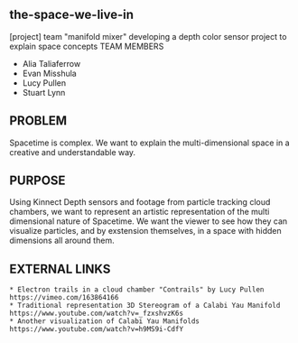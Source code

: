 ## the-space-we-live-in

[project] team "manifold mixer" developing a depth color sensor project to explain space concepts
TEAM MEMBERS

* Alia Taliaferrow
* Evan Misshula
* Lucy Pullen
* Stuart Lynn

## PROBLEM

Spacetime is complex. We want to explain the multi-dimensional space in a creative and understandable way.

## PURPOSE

Using Kinnect Depth sensors and footage from particle tracking cloud chambers, we want to represent an artistic representation of the multi dimensional nature of Spacetime. We want the viewer to see how they can visualize particles, and by exstension themselves, in a space with hidden dimensions all around them.

## EXTERNAL LINKS

    * Electron trails in a cloud chamber "Contrails" by Lucy Pullen https://vimeo.com/163864166
    * Traditional representation 3D Stereogram of a Calabi Yau Manifold https://www.youtube.com/watch?v=_fzxshvzK6s
    * Another visualization of Calabi Yau Manifolds https://www.youtube.com/watch?v=h9MS9i-CdfY
